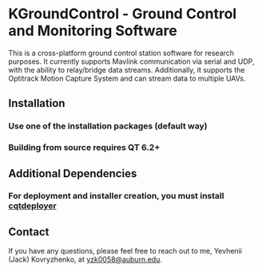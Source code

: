 # KGroundControl - Ground Control and Monitoring Software

This is a cross-platform ground control station software for research purposes. It currently supports Mavlink communication via serial and UDP, with the ability to relay/bridge data streams. Additionally, it supports the Optitrack Motion Capture System and can stream data to multiple UAVs.

## Installation

### Use one of the installation packages (default way)

### Building from source requires QT 6.2+

## Additional Dependencies

### For deployment and installer creation, you must install [cqtdeployer](https://github.com/QuasarApp/CQtDeployer)

## Contact

If you have any questions, please feel free to reach out to me, Yevhenii (Jack) Kovryzhenko, at yzk0058@auburn.edu.